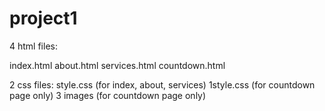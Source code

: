 # project1

4 html files:

index.html
about.html
services.html
countdown.html

2 css files: 
style.css   (for index, about, services)
1style.css  (for countdown page only)
3 images    (for countdown page only)
